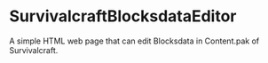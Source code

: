 # SurvivalcraftBlocksdataEditor
A simple HTML web page that can edit Blocksdata in Content.pak of Survivalcraft.
